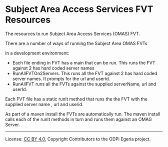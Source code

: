<!-- SPDX-License-Identifier: CC-BY-4.0 -->
<!-- Copyright Contributors to the ODPi Egeria project. -->
  
# Subject Area Access Services FVT Resources
  
The resources to run Subject Area Access Services (OMAS) FVT.

There are a number of ways of running the Subject Area OMAS FVTs

In a development environment:
* Each file ending in FVT has a main that can be run. This runs the FVT against 2 has hard coded server names  
* RunAllFVTOn2Servers. This runs all the FVT against 2 has hard coded server names. It prompts for the url and userid. 
* RunAllFVT runs all the FVTs against the supplied serverName, url and userId. 

Each FVT file has a static runIt method that runs the the FVT with the supplied server name , url and userid.  

As part of a maven install the FVTs are automatically run. The maven install calls each of the runIt methods in turn and runs them against an OMAG Server.
    

 



----
License: [CC BY 4.0](https://creativecommons.org/licenses/by/4.0/),
Copyright Contributors to the ODPi Egeria project.
